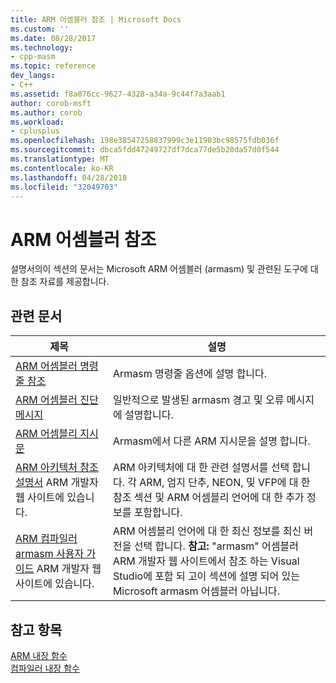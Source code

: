 ```yaml
---
title: ARM 어셈블러 참조 | Microsoft Docs
ms.custom: ''
ms.date: 08/28/2017
ms.technology:
- cpp-masm
ms.topic: reference
dev_langs:
- C++
ms.assetid: f8a076cc-9627-4328-a34a-9c44f7a3aab1
author: corob-msft
ms.author: corob
ms.workload:
- cplusplus
ms.openlocfilehash: 198e38547258837999c3e11903bc98575fdb036f
ms.sourcegitcommit: dbca5fdd47249727df7dca77de5b20da57d0f544
ms.translationtype: MT
ms.contentlocale: ko-KR
ms.lasthandoff: 04/28/2018
ms.locfileid: "32049703"
---
```

# <a name="arm-assembler-reference"></a>ARM 어셈블러 참조

설명서의이 섹션의 문서는 Microsoft ARM 어셈블러 (armasm) 및 관련된 도구에 대 한 참조 자료를 제공합니다.  
  
## <a name="related-articles"></a>관련 문서  
  
|제목|설명|  
|-----------|-----------------|  
|[ARM 어셈블러 명령줄 참조](../../assembler/arm/arm-assembler-command-line-reference.md)|Armasm 명령줄 옵션에 설명 합니다.|  
|[ARM 어셈블러 진단 메시지](../../assembler/arm/arm-assembler-diagnostic-messages.md)|일반적으로 발생된 armasm 경고 및 오류 메시지에 설명합니다.|  
|[ARM 어셈블리 지시문](../../assembler/arm/arm-assembler-directives.md)|Armasm에서 다른 ARM 지시문을 설명 합니다.|  
|[ARM 아키텍처 참조 설명서](https://developer.arm.com/search#q=ARM%20Architecture%20Reference%20Manual) ARM 개발자 웹 사이트에 있습니다.|ARM 아키텍처에 대 한 관련 설명서를 선택 합니다. 각 ARM, 엄지 단추, NEON, 및 VFP에 대 한 참조 섹션 및 ARM 어셈블리 언어에 대 한 추가 정보를 포함합니다.|  
|[ARM 컴파일러 armasm 사용자 가이드](https://developer.arm.com/search#q=ARM%20Compiler%20armasm%20User%20Guide) ARM 개발자 웹 사이트에 있습니다.|ARM 어셈블리 언어에 대 한 최신 정보를 최신 버전을 선택 합니다. **참고:** "armasm" 어셈블러 ARM 개발자 웹 사이트에서 참조 하는 Visual Studio에 포함 되 고이 섹션에 설명 되어 있는 Microsoft armasm 어셈블러 아닙니다.|  
  
## <a name="see-also"></a>참고 항목  

 [ARM 내장 함수](../../intrinsics/arm-intrinsics.md)   
 [컴파일러 내장 함수](../../intrinsics/compiler-intrinsics.md)
